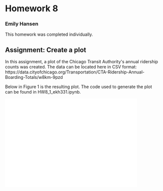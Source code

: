 # Homework 8

### Emily Hansen

<p>
This homework was completed individually.
<p>

## Assignment: Create a plot
<p>
In this assignment, a plot of the Chicago Transit Authority's annual ridership counts was created.
The data can be located here in CSV format: https://data.cityofchicago.org/Transportation/CTA-Ridership-Annual-Boarding-Totals/w8km-9pzd
<p>Below in Figure 1 is the resulting plot. The code used to generate the plot can be found in HW8_1_ekh331.ipynb.

<p>

![Alt text](ekh331_plot.png)

<p>

